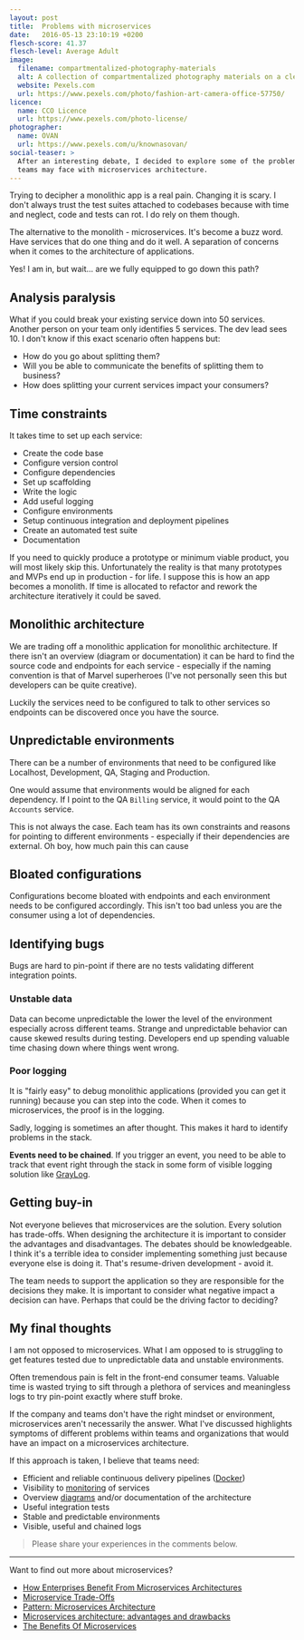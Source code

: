 ```yaml
---
layout: post
title:  Problems with microservices
date:   2016-05-13 23:10:19 +0200
flesch-score: 41.37
flesch-level: Average Adult
image:
  filename: compartmentalized-photography-materials
  alt: A collection of compartmentalized photography materials on a clean surface
  website: Pexels.com
  url: https://www.pexels.com/photo/fashion-art-camera-office-57750/
licence:
  name: CCO Licence
  url: https://www.pexels.com/photo-license/
photographer:
  name: OVAN
  url: https://www.pexels.com/u/knownasovan/
social-teaser: >
  After an interesting debate, I decided to explore some of the problems that
  teams may face with microservices architecture.
---
```


Trying to decipher a monolithic app is a real pain. Changing it is
scary. I don't always trust the test suites attached to codebases because
with time and neglect, code and tests can rot. I do rely on them though.

The alternative to the monolith - microservices. It's become a buzz word.
Have services that do one thing and do it well. A separation of concerns when
it comes to the architecture of applications.

Yes! I am in, but wait... are we fully equipped to go down this path?

## Analysis paralysis
What if you could break your existing service down into 50 services. Another
person on your team only identifies 5 services. The dev lead sees 10. I don't
know if this exact scenario often happens but:

* How do you go about splitting them?
* Will you be able to communicate the benefits of splitting them to business?
* How does splitting your current services impact your consumers?

## Time constraints
It takes time to set up each service:

* Create the code base
* Configure version control
* Configure dependencies
* Set up scaffolding
* Write the logic
* Add useful logging
* Configure environments
* Setup continuous integration and deployment pipelines
* Create an automated test suite
* Documentation

If you need to quickly produce a prototype or minimum viable product, you will
most likely skip this. Unfortunately the reality is that many prototypes
and MVPs end up in production - for life. I suppose this is how an app becomes
a monolith. If time is allocated to refactor and rework the architecture
iteratively it could be saved.

## Monolithic architecture
We are trading off a monolithic application for monolithic architecture. If
there isn't an overview (diagram or documentation) it can be hard to find
the source code and endpoints for each service - especially if the naming
convention is that of Marvel superheroes (I've not personally seen this but
developers can be quite creative).

Luckily the services need to be configured to talk to other services so endpoints
can be discovered once you have the source.

## Unpredictable environments
There can be a number of environments that need to be configured like
Localhost, Development, QA, Staging and Production.

One would assume that environments would be aligned for each dependency. If I
point to the QA `Billing` service, it would point to the QA `Accounts`
service.

This is not always the case. Each team has its own constraints and
reasons for pointing to different environments - especially if their dependencies
are external. Oh boy, how much pain this can cause

## Bloated configurations
Configurations become bloated with endpoints and each environment needs to be
configured accordingly. This isn't too bad unless you are the consumer
using a lot of dependencies.

## Identifying bugs
Bugs are hard to pin-point if there are no tests validating different
integration points.

### Unstable data
Data can become unpredictable the lower the level of the environment especially
across different teams. Strange and unpredictable behavior can cause skewed
results during testing. Developers end up spending valuable time chasing down
where things went wrong.

### Poor logging
It is "fairly easy" to debug monolithic applications (provided you can get it
running) because you can step into the code. When it comes to microservices,
the proof is in the logging.

Sadly, logging is sometimes an after thought. This makes it hard to
identify problems in the stack.

**Events need to be chained**. If you trigger an event, you need to be able to
track that event right through the stack in some form of visible logging
solution like [GrayLog](https://www.graylog.org).

## Getting buy-in
Not everyone believes that microservices are the solution. Every solution
has trade-offs. When designing the architecture it is important to consider the
advantages and disadvantages. The debates should be knowledgeable. I think it's
a terrible idea to consider implementing something just because everyone else is
doing it. That's resume-driven development - avoid it.

The team needs to support the application so they are responsible for the
decisions they make. It is important to consider what negative impact a
decision can have. Perhaps that could be the driving factor to deciding?

## My final thoughts
I am not opposed to microservices. What I am opposed to is struggling
to get features tested due to unpredictable data and unstable environments.

Often tremendous pain is felt in the front-end consumer teams. Valuable time
is wasted trying to sift through a plethora of services and meaningless logs
to try pin-point exactly where stuff broke.

If the company and teams don't have the right mindset or environment,
microservices aren't necessarily the answer. What I've discussed highlights
symptoms of different problems within teams and organizations that would have
an impact on a microservices architecture.

If this approach is taken, I believe that teams need:

* Efficient and reliable continuous delivery pipelines ([Docker](https://www.docker.com/))
* Visibility to [monitoring](https://www.paessler.com/prtg) of services
* Overview [diagrams](https://trace.risingstack.com) and/or documentation of
the architecture
* Useful integration tests
* Stable and predictable environments
* Visible, useful and chained logs

> Please share your experiences in the comments below.

---

Want to find out more about microservices?

* [How Enterprises Benefit From Microservices Architectures](https://blog.risingstack.com/how-enterprises-benefit-from-microservices-architectures/)
* [Microservice Trade-Offs](http://martinfowler.com/articles/microservice-trade-offs.html)
* [Pattern: Microservices Architecture](http://microservices.io/patterns/microservices.html)
* [Microservices architecture: advantages and drawbacks](http://cloudacademy.com/blog/microservices-architecture-challenge-advantage-drawback/)
* [The Benefits Of Microservices](http://sendachi.com/2016/microservices/the-benefits-of-microservices)
